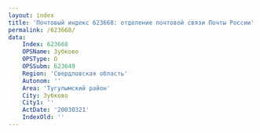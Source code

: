 ```yaml
---
layout: index
title: 'Почтовый индекс 623668: отделение почтовой связи Почты России'
permalink: /623668/
data:
    Index: 623668
    OPSName: Зубково
    OPSType: О
    OPSSubm: 623649
    Region: 'Свердловская область'
    Autonom: ''
    Area: 'Тугулымский район'
    City: Зубково
    City1: ''
    ActDate: '20030321'
    IndexOld: ''
---
```

